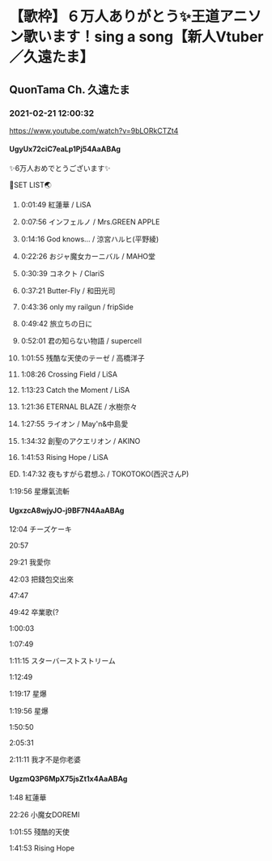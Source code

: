 # 【歌枠】６万人ありがとう✨王道アニソン歌います！sing a song【新人Vtuber／久遠たま】

## QuonTama Ch. 久遠たま

### 2021-02-21 12:00:32

https://www.youtube.com/watch?v=9bLORkCTZt4

#### UgyUx72ciC7eaLp1Pj54AaABAg

✨6万人おめでとうございます✨



🥚SET LIST🌏



01. 0:01:49 紅蓮華 / LiSA

02. 0:07:56 インフェルノ / Mrs.GREEN APPLE

03. 0:14:16 God knows... / 涼宮ハルヒ(平野綾)

04. 0:22:26 おジャ魔女カーニバル / MAHO堂

05. 0:30:39 コネクト / ClariS

06. 0:37:21 Butter-Fly / 和田光司

07. 0:43:36 only my railgun / fripSide

08. 0:49:42 旅立ちの日に

09. 0:52:01 君の知らない物語 / supercell

10. 1:01:55 残酷な天使のテーゼ / 高橋洋子

11. 1:08:26 Crossing Field / LiSA

12. 1:13:23 Catch the Moment / LiSA

13. 1:21:36 ETERNAL BLAZE / 水樹奈々

14. 1:27:55 ライオン / May'n&中島愛

15. 1:34:32 創聖のアクエリオン / AKINO

16. 1:41:53 Rising Hope / LiSA

ED. 1:47:32 夜もすがら君想ふ / TOKOTOKO(西沢さんP) 



1:19:56 星爆氣流斬



#### UgxzcA8wjyJO-j9BF7N4AaABAg

12:04 チーズケーキ

20:57

29:21 我愛你

42:03 把錢包交出來

47:47

49:42 卒業歌(?

1:00:03 

1:07:49

1:11:15 スターバーストストリーム

1:12:49

1:19:17 星爆

1:19:56 星爆

1:50:50

2:05:31

2:11:11 我才不是你老婆



#### UgzmQ3P6MpX75jsZt1x4AaABAg

1:48 紅蓮華

22:26 小魔女DOREMI

1:01:55 殘酷的天使

1:41:53 Rising Hope

